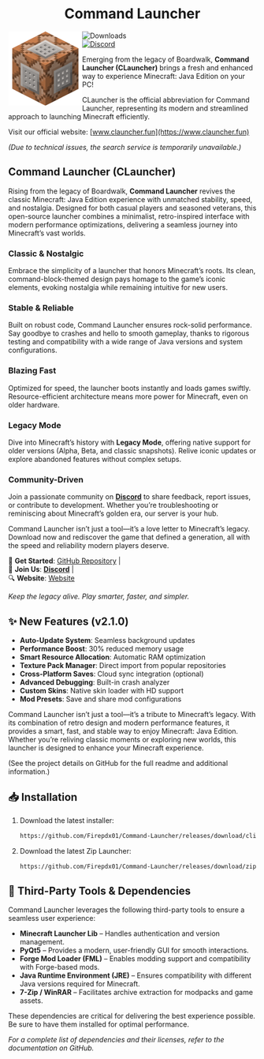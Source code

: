 <H1 align="center">Command Launcher</H1>

<img src="https://github.com/Firepdx01/Command-Launcher/blob/main/Command_Block_(Story_Mode).ico" align="left" width="150" height="150" alt="PojavLauncher logo">  

![Downloads](https://img.shields.io/github/downloads/Firepdx01/Command-Launcher/total?color=green&style=for-the-badge)  
[![Discord](https://img.shields.io/badge/Discord-4903FC?style=for-the-badge&logo=discord&logoColor=white)](https://discord.gg/NXfB3UFD)  





Emerging from the legacy of Boardwalk, **Command Launcher (CLauncher)** brings a fresh and enhanced way to experience Minecraft: Java Edition on your PC!

CLauncher is the official abbreviation for Command Launcher, representing its modern and streamlined approach to launching Minecraft efficiently.

Visit our official website: [www.clauncher.fun](https://www.clauncher.fun)

*(Due to technical issues, the search service is temporarily unavailable.)*



## **Command Launcher (CLauncher)**   

Rising from the legacy of Boardwalk, **Command Launcher** revives the classic Minecraft: Java Edition experience with unmatched stability, speed, and nostalgia. Designed for both casual players and seasoned veterans, this open-source launcher combines a minimalist, retro-inspired interface with modern performance optimizations, delivering a seamless journey into Minecraft’s vast worlds.  

### **Classic & Nostalgic**  
Embrace the simplicity of a launcher that honors Minecraft’s roots. Its clean, command-block-themed design pays homage to the game’s iconic elements, evoking nostalgia while remaining intuitive for new users.  

### **Stable & Reliable**  
Built on robust code, Command Launcher ensures rock-solid performance. Say goodbye to crashes and hello to smooth gameplay, thanks to rigorous testing and compatibility with a wide range of Java versions and system configurations.  

### **Blazing Fast**  
Optimized for speed, the launcher boots instantly and loads games swiftly. Resource-efficient architecture means more power for Minecraft, even on older hardware.  

### **Legacy Mode**  
Dive into Minecraft’s history with **Legacy Mode**, offering native support for older versions (Alpha, Beta, and classic snapshots). Relive iconic updates or explore abandoned features without complex setups.  

### **Community-Driven**  
Join a passionate community on [**Discord**](https://discord.gg/NXfB3UFD) to share feedback, report issues, or contribute to development. Whether you’re troubleshooting or reminiscing about Minecraft’s golden era, our server is your hub.  

Command Launcher isn’t just a tool—it’s a love letter to Minecraft’s legacy. Download now and rediscover the game that defined a generation, all with the speed and reliability modern players deserve.  

🔗 **Get Started**: [GitHub Repository](https://github.com/Firepdx01/Command-Launcher) |  
💬 **Join Us**: [**Discord**](https://discord.gg/NXfB3UFD) |  
🔍 **Website**: [Website](https://firepdx01.github.io/Command-Launcher/)  

*Keep the legacy alive. Play smarter, faster, and simpler.*  

## ✨ **New Features (v2.1.0)**  
- **Auto-Update System**: Seamless background updates  
- **Performance Boost**: 30% reduced memory usage  
- **Smart Resource Allocation**: Automatic RAM optimization  
- **Texture Pack Manager**: Direct import from popular repositories  
- **Cross-Platform Saves**: Cloud sync integration (optional)  
- **Advanced Debugging**: Built-in crash analyzer  
- **Custom Skins**: Native skin loader with HD support  
- **Mod Presets**: Save and share mod configurations  

Command Launcher isn’t just a tool—it’s a tribute to Minecraft’s legacy. With its combination of retro design and modern performance features, it provides a smart, fast, and stable way to enjoy Minecraft: Java Edition. Whether you’re reliving classic moments or exploring new worlds, this launcher is designed to enhance your Minecraft experience.  

(See the project details on GitHub for the full readme and additional information.)  

## 📥 **Installation**  
1. Download the latest installer:  
    ```bash  
    https://github.com/Firepdx01/Command-Launcher/releases/download/client/Command.Launcher.Setup.exe  
    ```
2. Download the latest Zip Launcher:  
    ```bash  
    https://github.com/Firepdx01/Command-Launcher/releases/download/zip/Command.Launcher.zip  
    ```

## 🔧 **Third-Party Tools & Dependencies**  
Command Launcher leverages the following third-party tools to ensure a seamless user experience:
- **Minecraft Launcher Lib** – Handles authentication and version management.  
- **PyQt5** – Provides a modern, user-friendly GUI for smooth interactions.  
- **Forge Mod Loader (FML)** – Enables modding support and compatibility with Forge-based mods.  
- **Java Runtime Environment (JRE)** – Ensures compatibility with different Java versions required for Minecraft.
- **7-Zip / WinRAR** – Facilitates archive extraction for modpacks and game assets.  

These dependencies are critical for delivering the best experience possible. Be sure to have them installed for optimal performance.

*For a complete list of dependencies and their licenses, refer to the documentation on GitHub.*

